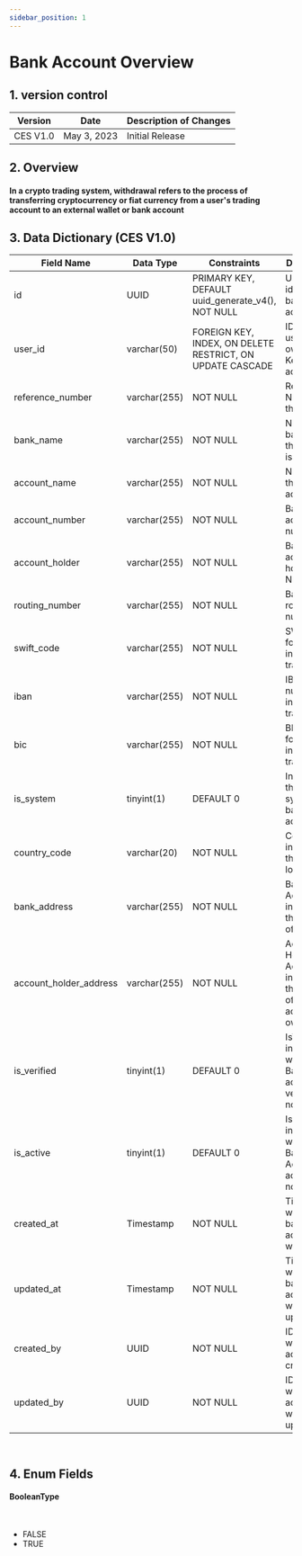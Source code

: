 ```yaml
---
sidebar_position: 1
---
```


# Bank Account Overview

## 1. version control

| Version  | Date        | Description of Changes |
| -------- | ----------- | ---------------------- |
| CES V1.0 | May 3, 2023 | Initial Release        |

## 2. Overview

#### In a crypto trading system, withdrawal refers to the process of transferring cryptocurrency or fiat currency from a user's trading account to an external wallet or bank account

## 3. Data Dictionary (CES V1.0)

| Field Name             | Data Type    | Constraints                                               | Description                                                        |
| ---------------------- | ------------ | --------------------------------------------------------- | ------------------------------------------------------------------ |
| id                     | UUID         | PRIMARY KEY, DEFAULT uuid_generate_v4(), NOT NULL         | Unique identifier for bank account                                 |
| user_id                | varchar(50)  | FOREIGN KEY, INDEX, ON DELETE RESTRICT, ON UPDATE CASCADE | ID of the user who owns the Key bank account                       |
| reference_number       | varchar(255) | NOT NULL                                                  | Reference Number of the Bank                                       |
| bank_name              | varchar(255) | NOT NULL                                                  | Name of the bank where the account is held                         |
| account_name           | varchar(255) | NOT NULL                                                  | Name on the bank account                                           |
| account_number         | varchar(255) | NOT NULL                                                  | Bank account number                                                |
| account_holder         | varchar(255) | NOT NULL                                                  | Bank account holder Name                                           |
| routing_number         | varchar(255) | NOT NULL                                                  | Bank routing number                                                |
| swift_code             | varchar(255) | NOT NULL                                                  | SWIFT code for international transfers                             |
| iban                   | varchar(255) | NOT NULL                                                  | IBAN number for international transfers                            |
| bic                    | varchar(255) | NOT NULL                                                  | BIC number for international transfers                             |
| is_system              | tinyint(1)   | DEFAULT 0                                                 | Indicates if this is the system bank account                       |
| country_code           | varchar(20)  | NOT NULL                                                  | Country ID indicating the Bank location                            |
| bank_address           | varchar(255) | NOT NULL                                                  | Bank Address indicating the address of the Bank                    |
| account_holder_address | varchar(255) | NOT NULL                                                  | Account Holder Address indicating the address of the account owner |
| is_verified            | tinyint(1)   | DEFAULT 0                                                 | IsVerified indicating whether the Bank account verified or not     |
| is_active              | tinyint(1)   | DEFAULT 0                                                 | IsActive indicating whether the Bank Account active or not         |
| created_at             | Timestamp    | NOT NULL                                                  | Timestamp when the bank account was created                        |
| updated_at             | Timestamp    | NOT NULL                                                  | Timestamp when the bank account was last updated                   |
| created_by             | UUID         | NOT NULL                                                  | ID of By whom Bank account is created                              |
| updated_by             | UUID         | NOT NULL                                                  | ID of By whom Bank account was last updated                        |

`
`

## 4. Enum Fields

#### **BooleanType**

&nbsp;

- FALSE
- TRUE
